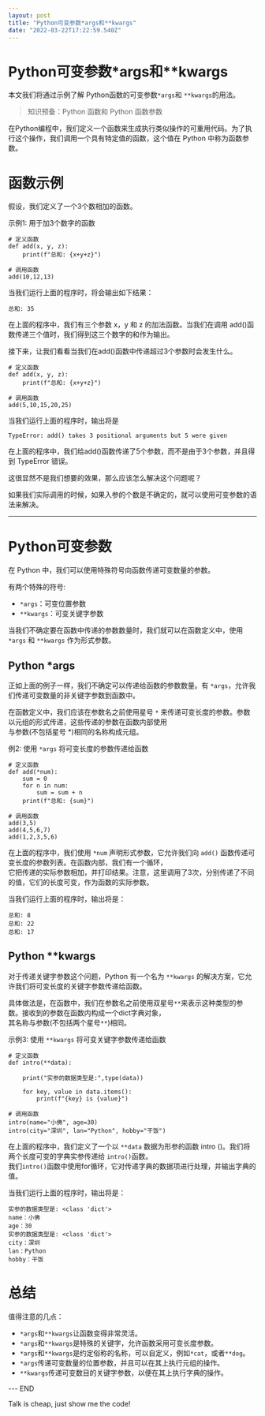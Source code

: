 ```yaml
---
layout: post
title: "Python可变参数*args和**kwargs"
date: "2022-03-22T17:22:59.540Z"
---
```

Python可变参数\*args和\*\*kwargs
===========================

本文我们将通过示例了解 Python函数的可变参数`*args`和 `**kwargs`的用法。

> 知识预备：Python 函数和 Python 函数参数

在Python编程中，我们定义一个函数来生成执行类似操作的可重用代码。为了执行这个操作，我们调用一个具有特定值的函数，这个值在 Python 中称为函数参数。

函数示例
====

假设，我们定义了一个3个数相加的函数。

示例1: 用于加3个数字的函数

    # 定义函数
    def add(x, y, z):
        print(f"总和: {x+y+z}")
    
    # 调用函数
    add(10,12,13)
    

当我们运行上面的程序时，将会输出如下结果：

    总和: 35
    

在上面的程序中，我们有三个参数 x，y 和 z 的加法函数。当我们在调用 add()函数传递三个值时，我们得到这三个数字的和作为输出。

接下来，让我们看看当我们在add()函数中传递超过3个参数时会发生什么。

    # 定义函数
    def add(x, y, z):
        print(f"总和: {x+y+z}")
    
    # 调用函数
    add(5,10,15,20,25)
    

当我们运行上面的程序时，输出将是

    TypeError: add() takes 3 positional arguments but 5 were given
    

在上面的程序中，我们给add()函数传递了5个参数，而不是由于3个参数，并且得到 TypeError 错误。

这很显然不是我们想要的效果，那么应该怎么解决这个问题呢？

如果我们实际调用的时候，如果入参的个数是不确定的，就可以使用可变参数的语法来解决。

* * *

Python可变参数
==========

在 Python 中，我们可以使用特殊符号向函数传递可变数量的参数。

有两个特殊的符号:

*   `*args`：可变位置参数
*   `**kwargs`：可变关键字参数

当我们不确定要在函数中传递的参数数量时，我们就可以在函数定义中，使用 `*args` 和 `**kwargs` 作为形式参数。

Python \*args
-------------

正如上面的例子一样，我们不确定可以传递给函数的参数数量。有 `*args`，允许我们传递可变数量的非关键字参数到函数中。

在函数定义中，我们应该在参数名之前使用星号 `*` 来传递可变长度的参数。参数以元组的形式传递，这些传递的参数在函数内部使用  
与参数(不包括星号 \*)相同的名称构成元组。

例2: 使用 `*args` 将可变长度的参数传递给函数

    # 定义函数
    def add(*num):
        sum = 0
        for n in num:
            sum = sum + n
        print(f"总和: {sum}")
    
    # 调用函数
    add(3,5)
    add(4,5,6,7)
    add(1,2,3,5,6)
    

在上面的程序中，我们使用 `*num` 声明形式参数，它允许我们向 `add()` 函数传递可变长度的参数列表。在函数内部，我们有一个循环，  
它把传递的实际参数相加，并打印结果。注意，这里调用了3次，分别传递了不同的值，它们的长度可变，作为函数的实际参数。

当我们运行上面的程序时，输出将是：

    总和: 8
    总和: 22
    总和: 17
    

Python \*\*kwargs
-----------------

对于传递关键字参数这个问题，Python 有一个名为 `**kwargs` 的解决方案，它允许我们将可变长度的关键字参数传递给函数。

具体做法是，在函数中，我们在参数名之前使用双星号`**`来表示这种类型的参数。接收到的参数在函数内构成一个dict字典对象，  
其名称与参数(不包括两个星号`**`)相同。

示例3: 使用 `**kwargs` 将可变关键字参数传递给函数

    # 定义函数
    def intro(**data):
    
        print("实参的数据类型是:",type(data))
    
        for key, value in data.items():
            print(f"{key} is {value}")
    
    # 调用函数
    intro(name="小佛", age=30)
    intro(city="深圳", lan="Python", hobby="干饭")
    

在上面的程序中，我们定义了一个以 `**data` 数据为形参的函数 intro ()。我们将两个长度可变的字典实参传递给 `intro()`函数。  
我们`intro()`函数中使用for循环，它对传递字典的数据项进行处理，并输出字典的值。

当我们运行上面的程序时，输出将是：

    实参的数据类型是: <class 'dict'>
    name：小佛
    age：30
    实参的数据类型是: <class 'dict'>
    city：深圳
    lan：Python
    hobby：干饭
    

总结
==

值得注意的几点：

*   `*args`和`**kwargs`让函数变得非常灵活。
*   `*args`和`**kwargs`是特殊的关键字，允许函数采用可变长度参数。
*   `*args`和`**kwargs`是约定俗称的名称，可以自定义，例如`*cat`，或者`**dog`。
*   `*args`传递可变数量的位置参数，并且可以在其上执行元组的操作。
*   `**kwargs`传递可变数目的关键字参数，以便在其上执行字典的操作。

\--- END

Talk is cheap, just show me the code!